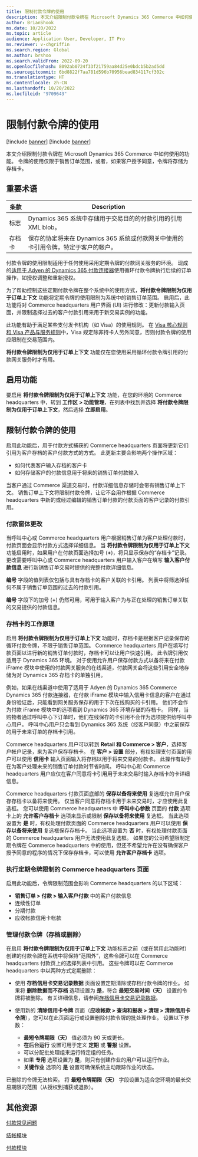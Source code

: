 ```yaml
---
title: 限制付款令牌的使用
description: 本文介绍限制付款令牌在 Microsoft Dynamics 365 Commerce 中如何使用的功能。
author: BrianShook
ms.date: 10/20/2022
ms.topic: article
audience: Application User, Developer, IT Pro
ms.reviewer: v-chgriffin
ms.search.region: Global
ms.author: brshoo
ms.search.validFrom: 2022-09-20
ms.openlocfilehash: 8092ab0724f33f21759aa84d25e0bdcb5b2ad5dd
ms.sourcegitcommit: 6bd8822f7aa781d596b70956bead834117cf302c
ms.translationtype: HT
ms.contentlocale: zh-CN
ms.lasthandoff: 10/20/2022
ms.locfileid: "9709643"
---
```

# <a name="limit-payment-token-usage"></a>限制付款令牌的使用

[!include [banner](../includes/banner.md)]
[!include [banner](../includes/preview-banner.md)]

本文介绍限制付款令牌在 Microsoft Dynamics 365 Commerce 中如何使用的功能。 令牌的使用仅限于销售订单范围，或者，如果客户授予同意，令牌将存储为存档卡。

## <a name="key-terms"></a>重要术语

| 条款 | Description |
|---|---|
| 标志 | Dynamics 365 系统中存储用于交易目的的付款引用的引用 XML blob。 |
| 存档卡 | 保存的协定将来在 Dynamics 365 系统或付款网关中使用的卡引用令牌，特定于客户的帐户。 |

付款令牌的使用限制适用于任何使用采用定期令牌的付款网关服务的环境。 现成的[适用于 Adyen 的 Dynamics 365 付款连接器](adyen-connector.md)使用循环付款令牌执行后续的订单操作，如授权调整和重新授权。

为了帮助控制这些定期付款令牌在整个系统中的使用方式，**将付款令牌限制为仅用于订单上下文** 功能将定期令牌的使用限制为系统中的销售订单范围。 启用后，此功能将对 Commerce headquarters 用户界面 (UI) 进行修改：更新付款输入页面，并限制选择过去的客户付款引用来用于新交易实例的功能。

此功能有助于满足某些支付发卡机构（如 Visa）的使用规则。 在 [Visa 核心规则和 Visa 产品与服务规则](https://usa.visa.com/content/dam/VCOM/download/about-visa/visa-rules-public.pdf)中，Visa 规定除非持卡人另外同意，否则付款令牌的使用应限制在交易范围内。

**将付款令牌限制为仅用于订单上下文** 功能仅在您使用采用循环付款令牌引用的付款网关服务时才有用。

## <a name="enable-the-feature"></a>启用功能

要启用 **将付款令牌限制为仅用于订单上下文** 功能，在您的环境的 Commerce headquarters 中，转到 **工作区 \> 功能管理**，在列表中找到并选择 **将付款令牌限制为仅用于订单上下文**，然后选择 **立即启用**。

## <a name="limit-payment-token-usage"></a>限制付款令牌的使用

启用此功能后，用于付款方式捕获的 Commerce headquarters 页面将更新它们引用为客户存档的客户付款方式的方式。 此更新主要会影响两个操作区域：

- 如何代表客户输入存档的客户卡
- 如何存储客户的付款信息用于将来的销售订单付款输入

当客户通过 Commerce 渠道交易时，付款详细信息存储时会带有销售订单上下文。 销售订单上下文将限制付款令牌，让它不会用作根据 Commerce headquarters 中新的或经过编辑的销售订单付款的付款页面的客户记录的付款引用。

### <a name="payment-form-changes"></a>付款窗体更改

当呼叫中心或 Commerce headquarters 用户根据销售订单为客户处理付款时，付款页面会显示付款方式选择详细信息。 当 **将付款令牌限制为仅用于订单上下文** 功能启用时，如果用户在付款页面选择加号 (**+**)，将只显示保存的“存档卡”记录。 更改需要呼叫中心或 Commerce headquarters 用户输入客户在填写 **输入客户付款信息** 进行新销售订单交易时提供的完整付款详细信息。

**编号** 字段的值列表仅包括与具有存档卡的客户关联的卡引用。 列表中将筛选掉任何不属于销售订单范围的过去的付款引用。

**编号** 字段下的加号 (**+**) 仍然可用，可用于输入客户为与正在处理的销售订单关联的交易提供的付款信息。

### <a name="how-cards-on-file-work"></a>存档卡的工作原理

启用 **将付款令牌限制为仅用于订单上下文** 功能时，存档卡是根据客户记录保存的循环付款令牌，不限于销售订单范围。 Commerce headquarters 用户在填写付款页面以进行新的销售订单付款时，存档卡可以让用户快速引用。 此令牌引用仅适用于 Dynamics 365 环境。 对于使用允许用户保存付款方式以备将来在付款 iFrame 模块中使用的付款网关服务的在线渠道，付款网关会将这些引用安全地存储为对 Dynamics 365 存档卡的单独引用。

例如，如果在线渠道中使用了适用于 Adyen 的 Dynamics 365 Commerce Dynamics 365 付款连接器，在付款 iFrame 模块中输入信用卡信息的客户在通过身份验证后，只能看到网关服务保存的用于下次在线购买的卡引用。 他们不会作为付款 iFrame 模块中的选项看到 Dynamics 365 环境存储的存档卡。 同样，当购物者通过呼叫中心下订单时，他们在线保存的卡引用不会作为选项提供给呼叫中心用户。 呼叫中心用户只会看到 Dynamics 365 系统（经客户同意）中之前保存的用于未来订单的存档卡引用。

Commerce headquarters 用户可以转到 **Retail 和 Commerce \> 客户**，选择客户帐户记录，来为客户保存存档卡。 在 **客户 \> 设置** 部分，有权处理支付页面的用户可以使用 **信用卡** 输入页面输入将存档以用于将来交易的付款卡。 此操作有助于在为客户处理未来的销售订单付款时节省时间。 呼叫中心和 Commerce headquarters 用户应仅在客户同意将卡引用用于未来交易时输入存档卡的卡详细信息。

Commerce headquarters 付款页面底部的 **保存以备将来使用** 复选框允许用户保存存档卡以备将来使用。 仅当客户同意将存档卡用于未来交易时，才应使用此复选框。 您可以使用 Commerce headquarters 中 **呼叫中心参数** 页面的 **付款** 选项卡上的 **允许客户存档卡** 选项来显示或限制 **保存以备将来使用** 复选框。 当此选项设置为 **是** 时，有权处理付款页面的 Commerce headquarters 用户可以使用 **保存以备将来使用** 复选框保存存档卡。 当此选项设置为 **否** 时，有权处理付款页面的 Commerce headquarters 用户无法使用此复选框。 如果您的公司希望限制定期令牌在 Commerce headquarters 中的使用，但还不希望允许在没有确保客户授予同意的程序的情况下保存存档卡，可以使用 **允许客户存档卡** 选项。

### <a name="commerce-headquarters-pages-where-the-recurring-token-restrictions-are-enforced"></a>执行定期令牌限制的 Commerce headquarters 页面

启用此功能后，令牌限制范围会影响 Commerce headquarters 的以下区域：

- **销售订单 \> 付款 \> 输入客户付款** 中的客户付款信息
- 连续性订单
- 分期付款
- 应收帐款信用卡帐款

### <a name="manage-payment-tokens-archiving-or-removal"></a>管理付款令牌（存档或删除）

在启用 **将付款令牌限制为仅用于订单上下文** 功能标志之前（或在禁用此功能时）创建的付款令牌在系统中将保持“范围外”，这些令牌可以在 Commerce headquarters 付款页上的选择列表中引用。 这些令牌可以在 Commerce headquarters 中以两种方式定期删除：

- 使用 **存档信用卡交易记录数据** 页面设置定期清除或存档付款令牌的作业。 如果将 **删除数据而不存档** 选项设置为 **是**，符合 **最短交易时间（天）** 设置的令牌将被删除。 有关详细信息，请参阅[存档信用卡交易记录数据](archive-cc-data.md)。
- 使用新的 **清除信用卡令牌** 页面（**应收帐款 \> 查询和报表 \> 清理 \> 清除信用卡令牌**），您可以在此页面运行或设置删除付款令牌的批处理作业。 设置以下参数：

    - **最短令牌期限（天）** 值必须为 90 天或更长。
    - **在后台运行** 设置可用于定义 **定期** 或 **警报** 设置。
    - 可以分配批处理组来运行特定组的任务。
    - 如果 **专用** 选项设置为 **是**，则只有创建作业的用户可以运行作业。
    - **关键作业** 选项的 **是** 设置可确保系统主动跟踪作业的状态。

已删除的令牌无法检索。 将 **最短令牌期限（天）** 字段设置为适合您环境的最长交易期限的范围（从授权到捕获或退款）。

## <a name="additional-resources"></a>其他资源

[付款常见问题](payments-retail.md)

[结帐模块](../add-checkout-module.md)

[付款模块](../payment-module.md)
